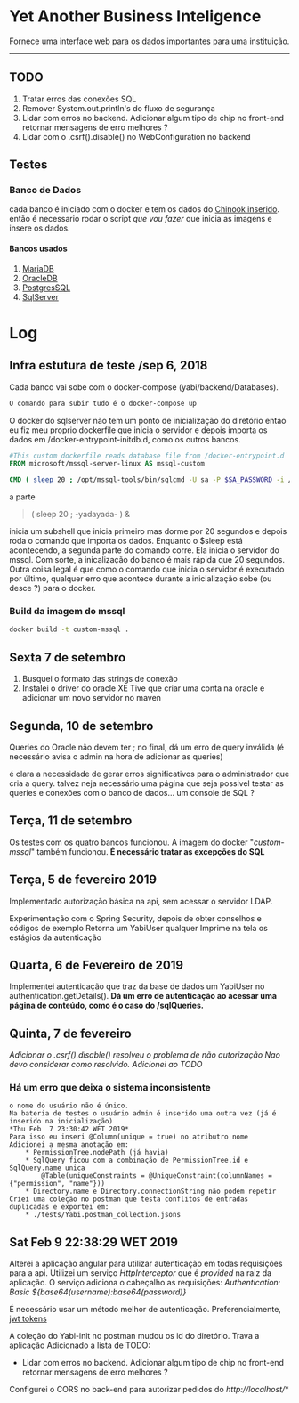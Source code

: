 # Yet Another Business Inteligence

Fornece uma interface web para os dados importantes para uma instituição.

- - -

## TODO

1. Tratar erros das conexões SQL
2. Remover System.out.println's do fluxo de segurança
3. Lidar com erros no backend.
   Adicionar algum tipo de chip no front-end
   retornar mensagens de erro melhores ?
4. Lidar com o .csrf().disable() no WebConfiguration no backend

## Testes

### Banco de Dados
cada banco é iniciado com o docker e tem os dados do [Chinook inserido](https://github.com/lerocha/chinook-database/).
então é necessario rodar o script _que vou fazer_ que inicia as imagens e insere os dados.

#### Bancos usados
1. [MariaDB](https://hub.docker.com/_/mariadb/)
2. [OracleDB](https://hub.docker.com/r/alexeiled/docker-oracle-xe-11g/)
3. [PostgresSQL](https://hub.docker.com/_/postgres/)
4. [SqlServer](https://hub.docker.com/r/microsoft/mssql-server-linux/)


# Log

## Infra estutura de teste /sep 6, 2018

Cada banco vai sobe com o docker-compose (yabi/backend/Databases).

```bash
O comando para subir tudo é o docker-compose up
```

O docker do sqlserver não tem um ponto de inicialização do diretório entao eu fiz meu proprio dockerfile que inicia o servidor e depois importa os dados em /docker-entrypoint-initdb.d, como os outros bancos.

```Dockerfile
#This custom dockerfile reads database file from /docker-entrypoint.d
FROM microsoft/mssql-server-linux AS mssql-custom

CMD ( sleep 20 ; /opt/mssql-tools/bin/sqlcmd -U sa -P $SA_PASSWORD -i /docker-entrypoint-initdb.d/Chinook_SqlServer.sql/* ) & /opt/mssql/bin/sqlservr
```

a parte 

>( sleep 20 ; -yadayada- ) &

inicia um subshell que inicia primeiro mas dorme por 20 segundos e depois roda o comando que importa os dados. Enquanto o $sleep está acontecendo, a segunda parte do comando corre. Ela inicia o servidor do mssql. Com sorte, a inicalização do banco é mais rápida que 20 segundos. Outra coisa legal é que como o comando que inicia o servidor é executado por último, qualquer erro que acontece durante a inicialização sobe (ou desce ?) para o docker.

### Build da imagem do mssql


```bash
docker build -t custom-mssql .
```

## Sexta 7 de setembro


1. Busquei o formato das strings de conexão
2. Instalei o driver do oracle XE
   Tive que criar uma conta na oracle e adicionar um novo servidor no maven

## Segunda, 10 de setembro

Queries do Oracle não devem ter ; no final, dá um erro de query inválida
(é necessário avisa o admin na hora de adicionar as queries)

é clara a necessidade de gerar erros significativos para o administrador que cria a query. talvez neja necessário uma página que seja possivel testar as queries e conexões com o banco de dados... um console de SQL ?

## Terça, 11 de setembro

Os testes com os quatro bancos funcionou.
A imagem do docker "_custom-mssql_" também funcionou.
**É necessário tratar as excepções do SQL**

## Terça, 5 de fevereiro 2019

Implementado autorização básica na api, sem acessar o servidor LDAP.

Experimentação com o Spring Security, depois de obter conselhos e códigos de exemplo
Retorna um YabiUser qualquer
Imprime na tela os estágios da autenticação

## Quarta, 6 de Fevereiro de 2019

Implementei autenticação que traz da base de dados um YabiUser no authentication.getDetails().
**Dá um erro de autenticação ao acessar uma página de conteúdo, como é o caso do /sqlQueries.**

## Quinta, 7 de fevereiro

*Adicionar o .csrf().disable() resolveu o problema de não autorização*
*Nao devo considerar como resolvido. Adicionei ao TODO*

### Há um erro que deixa o sistema inconsistente
	o nome do usuário não é único. 
	Na bateria de testes o usuário admin é inserido uma outra vez (já é inserido na inicialização)
	*Thu Feb  7 23:30:42 WET 2019*
	Para isso eu inseri @Column(unique = true) no atributro nome
	Adicionei a mesma anotação em:
		* PermissionTree.nodePath (já havia)
		* SqlQuery ficou com a combinação de PermissionTree.id e SqlQuery.name unica
			@Table(uniqueConstraints = @UniqueConstraint(columnNames = {"permission", "name"}))
		* Directory.name e Directory.connectionString não podem repetir
	Criei uma coleção no postman que testa conflitos de entradas duplicadas e exportei em:
		* ./tests/Yabi.postman_collection.jsons

## Sat Feb  9 22:38:29 WET 2019

Alterei a aplicação angular para utilizar autenticação em todas requisições para a api.
Utilizei um serviço *HttpInterceptor* que é *provided* na raiz da aplicação. O serviço adiciona o
cabeçalho as requisições:
	*Authentication: Basic ${base64(username):base64(password)}*

É necessário usar um método melhor de autenticação. Preferencialmente, [jwt tokens](https://jwt.io/)

A coleção do Yabi-init no postman mudou os id do diretório. Trava a aplicação
Adicionado a lista de TODO:
* Lidar com erros no backend.
  Adicionar algum tipo de chip no front-end
  retornar mensagens de erro melhores ?
  
Configurei o CORS no back-end para autorizar pedidos do *http://localhost/**


